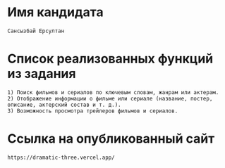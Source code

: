 # Имя кандидата

    Сансызбай Ерсултан

# Список реализованных функций из задания

    1) Поиск фильмов и сериалов по ключевым словам, жанрам или актерам.
    2) Отображение информации о фильме или сериале (название, постер, описание, актерский состав и т. д.).
    3) Возможность просмотра трейлеров фильмов и сериалов.
    
# Ссылка на опубликованный сайт

    https://dramatic-three.vercel.app/

